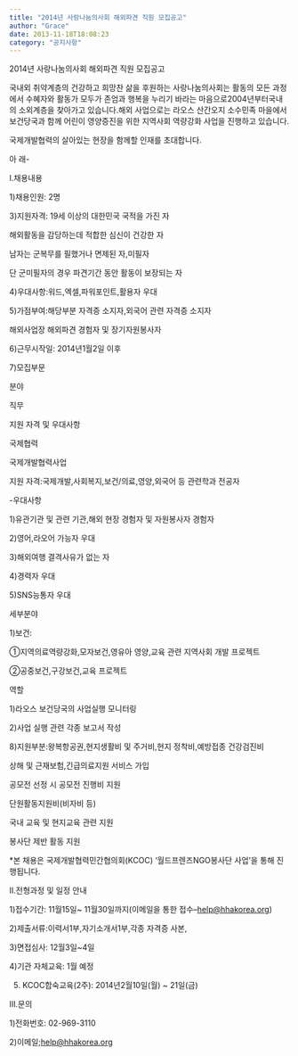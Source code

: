 ```yaml
---
title: "2014년 사랑나눔의사회 해외파견 직원 모집공고"
author: "Grace"
date: 2013-11-18T18:08:23
category: "공지사항"
---
```


2014년 사랑나눔의사회 해외파견 직원 모집공고

국내외 취약계층의 건강하고 희망찬 삶을 후원하는 사랑나눔의사회는 활동의 모든 과정에서 수혜자와 활동가 모두가 존엄과 행복을 누리기 바라는 마음으로2004년부터국내의 소외계층을 찾아가고 있습니다.해외 사업으로는 라오스 산간오지 소수민족 마을에서 보건당국과 함께 어린이 영양증진을 위한 지역사회 역량강화 사업을 진행하고 있습니다.

국제개발협력의 살아있는 현장을 함께할 인재를 초대합니다.

아 래-

Ⅰ.채용내용

1)채용인원: 2명

3)지원자격: 19세 이상의 대한민국 국적을 가진 자

해외활동을 감당하는데 적합한 심신이 건강한 자

남자는 군복무를 필했거나 면제된 자,미필자

단 군미필자의 경우 파견기간 동안 활동이 보장되는 자

4)우대사항:워드,엑셀,파워포인트,활용자 우대

5)가점부여:해당부분 자격증 소지자,외국어 관련 자격증 소지자

해외사업장 해외파견 경험자 및 장기자원봉사자

6)근무시작일: 2014년1월2일 이후

7)모집부문

분야

직무

지원 자격 및 우대사항

국제협력

국제개발협력사업

지원 자격:국제개발,사회복지,보건/의료,영양,외국어 등 관련학과 전공자

-우대사항

1)유관기관 및 관련 기관,해외 현장 경험자 및 자원봉사자 경험자

2)영어,라오어 가능자 우대

3)해외여행 결격사유가 없는 자

4)경력자 우대

5)SNS능통자 우대

세부분야

1)보건:

①지역의료역량강화,모자보건,영유아 영양,교육 관련 지역사회 개발 프로젝트

②공중보건,구강보건,교육 프로젝트

역할

1)라오스 보건당국의 사업실행 모니터링

2)사업 실행 관련 각종 보고서 작성

8)지원부분:왕복항공권,현지생활비 및 주거비,현지 정착비,예방접종 건강검진비

상해 및 근재보험,긴급의료지원 서비스 가입

공모전 선정 시 공모전 진행비 지원

단원활동지원비(비자비 등)

국내 교육 및 현지교육 관련 지원

봉사단 제반 활동 지원

*본 채용은 국제개발협력민간협의회(KCOC) ‘월드프렌즈NGO봉사단 사업’을 통해 진행됩니다.

Ⅱ.전형과정 및 일정 안내

1)접수기간: 11월15일~ 11월30일까지(이메일을 통한 접수–help@hhakorea.org)

2)제출서류:이력서1부,자기소개서1부,각종 자격증 사본,

3)면접심사: 12월3일~4일

4)기관 자체교육: 1월 예정

5) KCOC합숙교육(2주): 2014년2월10일(월) ~ 21일(금)

Ⅲ.문의

1)전화번호: 02-969-3110

2)이메일;help@hhakorea.org
